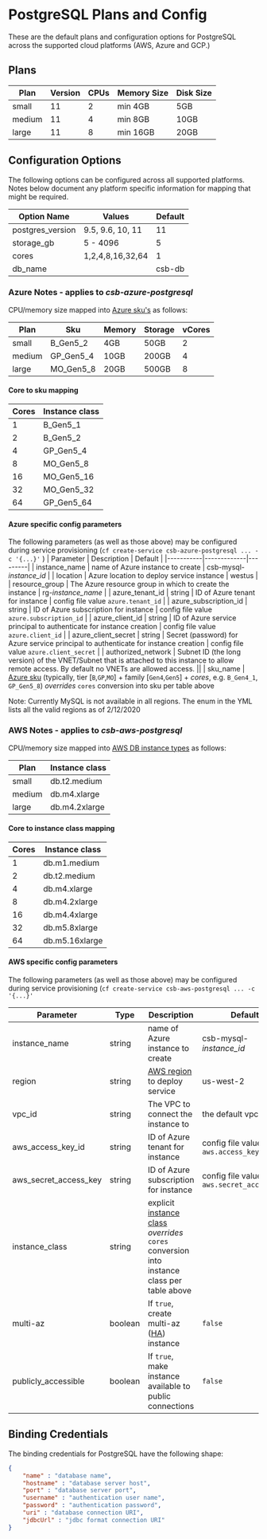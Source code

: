 # PostgreSQL Plans and Config

These are the default plans and configuration options for PostgreSQL across the supported cloud platforms (AWS, Azure and GCP.)

## Plans

| Plan | Version | CPUs | Memory Size | Disk Size |
|------|---------|------|-------------|-----------|
|small | 11      | 2    | min 4GB     | 5GB       |
|medium| 11      | 4    | min 8GB     | 10GB      |
|large | 11      | 8    | min 16GB    | 20GB      |


## Configuration Options

The following options can be configured across all supported platforms. Notes below document any platform specific information for mapping that might be required.

| Option Name | Values | Default |
|-------------|--------|---------|
| postgres_version | 9.5, 9.6, 10, 11 | 11    |
| storage_gb  | 5 - 4096| 5      |
| cores       | 1,2,4,8,16,32,64 | 1      |
| db_name     | | csb-db |

### Azure Notes - applies to *csb-azure-postgresql*
CPU/memory size mapped into [Azure sku's](https://docs.microsoft.com/en-us/azure/mysql/concepts-pricing-tiers) as follows:

| Plan   | Sku       | Memory | Storage | vCores |
|--------|-----------|--------|---------|--------|
| small  | B_Gen5_2  | 4GB    | 50GB     | 2      |
| medium | GP_Gen5_4 | 10GB   | 200GB    | 4      |
| large  | MO_Gen5_8 | 20GB   | 500GB    | 8      |

#### Core to sku mapping

| Cores | Instance class |
|-------|---------------|
| 1     | B_Gen5_1    |
| 2     | B_Gen5_2    |
| 4     | GP_Gen5_4   |
| 8     | MO_Gen5_8   |
| 16    | MO_Gen5_16  |
| 32    | MO_Gen5_32  |
| 64    | GP_Gen5_64  |

#### Azure specific config parameters

The following parameters (as well as those above) may be configured during service provisioning (`cf create-service csb-azure-postgresql ... -c '{...}'`
)
| Parameter | Description | Default |
|-----------|-------------|---------|
| instance_name | name of Azure instance to create | csb-mysql-*instance_id* |
| location  | Azure location to deploy service instance | westus |
| resource_group | The Azure resource group in which to create the instance | rg-*instance_name* |
| azure_tenant_id | string | ID of Azure tenant for instance | config file value `azure.tenant_id` |
| azure_subscription_id | string | ID of Azure subscription for instance | config file value `azure.subscription_id` |
| azure_client_id | string | ID of Azure service principal to authenticate for instance creation | config file value `azure.client_id` |
| azure_client_secret | string | Secret (password) for Azure service principal to authenticate for instance creation | config file value `azure.client_secret` |
| authorized_network  | Subnet ID (the long version) of the VNET/Subnet that is attached to this instance to allow remote access. By default no VNETs are allowed access. ||
| sku_name | [Azure sku](https://docs.microsoft.com/en-us/azure/mysql/concepts-pricing-tiers) (typically, tier [`B`,`GP`,`MO`] + family [`Gen4`,`Gen5`] + *cores*, e.g. `B_Gen4_1`, `GP_Gen5_8`) *overrides* `cores` conversion into sku per table above

Note: Currently MySQL is not available in all regions. The enum in the YML lists all the valid regions as of 2/12/2020

### AWS Notes - applies to *csb-aws-postgresql*

CPU/memory size mapped into [AWS DB instance types](https://docs.aws.amazon.com/AmazonRDS/latest/UserGuide/Concepts.DBInstanceClass.html) as follows:

| Plan  | Instance class |
|-------|----------|
| small | db.t2.medium |
| medium | db.m4.xlarge |
| large | db.m4.2xlarge |

#### Core to instance class mapping

| Cores | Instance class |
|-------|---------------|
| 1     | db.m1.medium  |
| 2     | db.t2.medium  |
| 4     | db.m4.xlarge  |
| 8     | db.m4.2xlarge |
| 16    | db.m4.4xlarge |
| 32    | db.m5.8xlarge |
| 64    | db.m5.16xlarge|

#### AWS specific config parameters

The following parameters (as well as those above) may be configured during service provisioning (`cf create-service csb-aws-postgresql ... -c '{...}'`

| Parameter | Type | Description | Default |
|-----------|------|------|---------|
 instance_name | string | name of Azure instance to create | csb-mysql-*instance_id* |
| region  | string | [AWS region](https://docs.aws.amazon.com/AWSEC2/latest/UserGuide/using-regions-availability-zones.html#concepts-available-regions) to deploy service  | us-west-2 |
| vpc_id | string | The VPC to connect the instance to | the default vpc |
| aws_access_key_id | string | ID of Azure tenant for instance | config file value `aws.access_key_id` |
| aws_secret_access_key | string | ID of Azure subscription for instance | config file value `aws.secret_access_key` |
| instance_class | string | explicit [instance class](https://docs.aws.amazon.com/AmazonRDS/latest/UserGuide/Concepts.DBInstanceClass.html) *overrides* `cores` conversion into instance class per table above | | 
| multi-az | boolean | If `true`, create multi-az ([HA](https://docs.aws.amazon.com/AmazonRDS/latest/UserGuide/Concepts.MultiAZ.html)) instance | `false` | 
| publicly_accessible | boolean | If `true`, make instance available to public connections | `false ` |

## Binding Credentials

The binding credentials for PostgreSQL have the following shape:

```json
{
    "name" : "database name",
    "hostname" : "database server host",
    "port" : "database server port",
    "username" : "authentication user name",
    "password" : "authentication password",
    "uri" : "database connection URI",
    "jdbcUrl" : "jdbc format connection URI"
}
```

